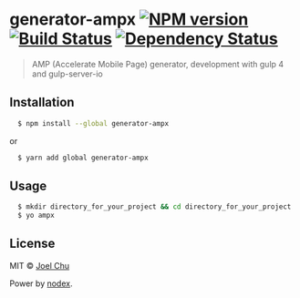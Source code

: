# generator-ampx [![NPM version][npm-image]][npm-url] [![Build Status][travis-image]][travis-url] [![Dependency Status][daviddm-image]][daviddm-url]
> AMP (Accelerate Mobile Page) generator, development with gulp 4 and gulp-server-io

## Installation

```sh
  $ npm install --global generator-ampx
```

or

```sh
  $ yarn add global generator-ampx
```

## Usage

```sh
  $ mkdir directory_for_your_project && cd directory_for_your_project
  $ yo ampx
```

## License

MIT © [Joel Chu](joelchu.com)


[npm-image]: https://badge.fury.io/js/generator-ampx.svg
[npm-url]: https://npmjs.org/package/generator-ampx
[travis-image]: https://travis-ci.org/NewbranLTD/generator-ampx.svg?branch=master
[travis-url]: https://travis-ci.org/NewbranLTD/generator-ampx
[daviddm-image]: https://david-dm.org/NewbranLTD/generator-ampx.svg?theme=shields.io
[daviddm-url]: https://david-dm.org/NewbranLTD/generator-ampx

Power by [nodex](https://github.com/NewbranLTD/nodex).
